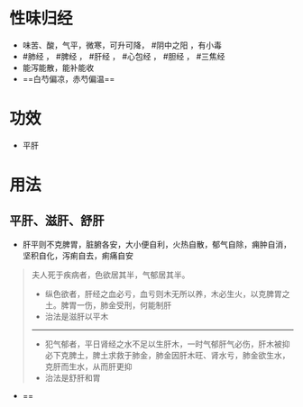 # 性味归经
- 味苦、酸，气平，微寒，可升可降， #阴中之阳  ，有小毒
-  #肺经 ， #脾经 ， #肝经 ， #心包经 ， #胆经 ， #三焦经 
-  能泻能散，能补能收
-  ==白芍偏凉，赤芍偏温==
# 功效
- 平肝
# 用法
## 平肝、滋肝、舒肝
- 肝平则不克脾胃，脏腑各安，大小便自利，火热自散，郁气自除，痈肿自消，坚积自化，泻痢自去，痢痛自安
>夫人死于疾病者，色欲居其半，气郁居其半。
>- 纵色欲者，肝经之血必亏，血亏则木无所以养，木必生火，以克脾胃之土。脾胃一伤，肺金受刑，何能制肝
>- 治法是滋肝以平木
> ---
> - 犯气郁者，平日肾经之水不足以生肝木，一时气郁肝气必伤，肝木被抑必下克脾土，脾土求救于肺金，肺金因肝木旺、肾水亏，肺金欲生水，克肝而生水，从而肝更抑
> - 治法是舒肝和胃
- == 

